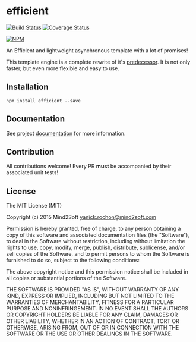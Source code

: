 # efficient

[![Build Status](https://travis-ci.org/yanickrochon/efficient.svg)](https://travis-ci.org/yanickrochon/efficient)
[![Coverage Status](https://coveralls.io/repos/yanickrochon/efficient/badge.svg?branch=master)](https://coveralls.io/r/yanickrochon/efficient?branch=master)

[![NPM](https://nodei.co/npm/efficient.png?compact=true)](https://nodei.co/npm/efficient/)

An Efficient and lightweight asynchronous template with a lot of promises!

This template engine is a complete rewrite of it's [predecessor](https://github.com/yanickrochon/co-efficient). It is not only faster, but even more flexible and easy to use.


## Installation

`npm install efficient --save`


## Documentation

See project [documentation](DOCUMENTATION.md) for more information.


## Contribution

All contributions welcome! Every PR **must** be accompanied by their associated
unit tests!


## License

The MIT License (MIT)

Copyright (c) 2015 Mind2Soft <yanick.rochon@mind2soft.com>

Permission is hereby granted, free of charge, to any person obtaining a copy of
this software and associated documentation files (the "Software"), to deal in
the Software without restriction, including without limitation the rights to
use, copy, modify, merge, publish, distribute, sublicense, and/or sell copies of
the Software, and to permit persons to whom the Software is furnished to do so,
subject to the following conditions:

The above copyright notice and this permission notice shall be included in all
copies or substantial portions of the Software.

THE SOFTWARE IS PROVIDED "AS IS", WITHOUT WARRANTY OF ANY KIND, EXPRESS OR
IMPLIED, INCLUDING BUT NOT LIMITED TO THE WARRANTIES OF MERCHANTABILITY, FITNESS
FOR A PARTICULAR PURPOSE AND NONINFRINGEMENT. IN NO EVENT SHALL THE AUTHORS OR
COPYRIGHT HOLDERS BE LIABLE FOR ANY CLAIM, DAMAGES OR OTHER LIABILITY, WHETHER
IN AN ACTION OF CONTRACT, TORT OR OTHERWISE, ARISING FROM, OUT OF OR IN
CONNECTION WITH THE SOFTWARE OR THE USE OR OTHER DEALINGS IN THE SOFTWARE.
